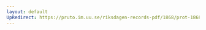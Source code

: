 ```yaml
---
layout: default
UpRedirect: https://pruto.im.uu.se/riksdagen-records-pdf/1868/prot-1868--fk--511/prot-1868--fk--511_002.pdf
---
```

